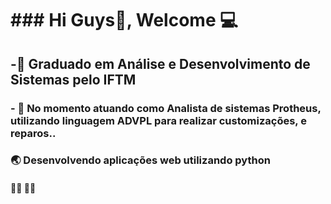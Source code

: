 <H1> ### Hi Guys👋, Welcome 💻  </H1>




<h2>-🌱 Graduado em Análise e Desenvolvimento de Sistemas pelo IFTM  </h2>
<h3>- 📍 No momento atuando como Analista de sistemas  Protheus, utilizando  linguagem ADVPL para realizar customizações, e reparos.. </h3>
<H3>🌏 Desenvolvendo aplicações web utilizando python </H3>
<h4>🏃‍♂️ 🏃‍♂️</h4>

